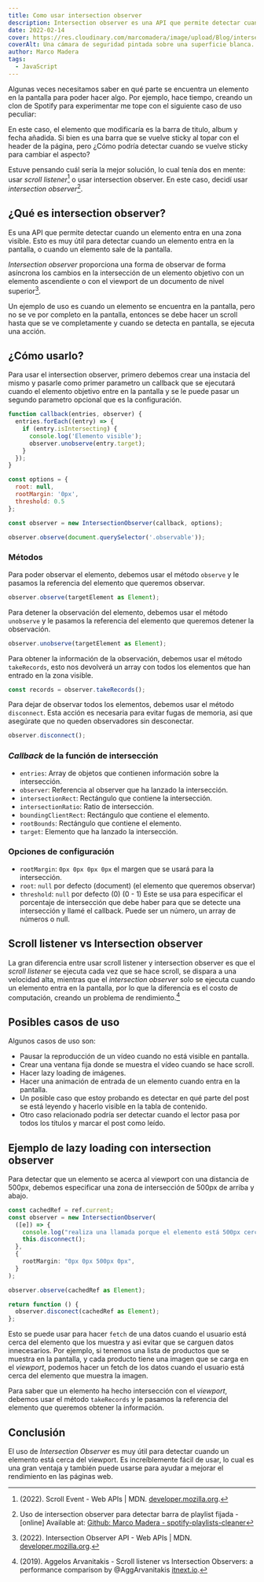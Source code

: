 ```yaml
---
title: Como usar intersection observer
description: Intersection observer es una API que permite detectar cuando un elemento entra en una zona visible.
date: 2022-02-14
cover: https://res.cloudinary.com/marcomadera/image/upload/Blog/intersection-observer/camera_k4t8ps.jpg
coverAlt: Una cámara de seguridad pintada sobre una superficie blanca.
author: Marco Madera
tags:
  - JavaScript
---
```


Algunas veces necesitamos saber en qué parte se encuentra un elemento en la pantalla para poder hacer algo. Por ejemplo, hace tiempo, creando un clon de Spotify para experimentar me tope con el siguiente caso de uso peculiar:

<videogif src="https://res.cloudinary.com/marcomadera/video/upload/Blog/intersection-observer/Pinned_header_k_rfvlbg.mp4" title="Spotify sticky table header"></videogif>

En este caso, el elemento que modificaría es la barra de titulo, album y fecha añadida. Si bien es una barra que se vuelve sticky al topar con el header de la página, pero ¿Cómo podría detectar cuando se vuelve sticky para cambiar el aspecto?

Estuve pensando cuál sería la mejor solución, lo cual tenía dos en mente: usar _scroll listener_[^1] o usar intersection observer. En este caso, decidí usar _intersection observer_[^2].

[^1]: (2022). Scroll Event - Web APIs | MDN. [developer.mozilla.org](https://developer.mozilla.org/en-US/docs/Web/API/Element/scroll_event).

[^2]: Uso de intersection observer para detectar barra de playlist fijada - [online] Available at: [Github: Marco Madera - spotify-playlists-cleaner](https://github.com/MarcoMadera/spotify-playlists-cleaner/blob/906c48d5fa097f3d6bc8ceeafa74fe208b0488a7/components/forPlaylistsPage/Titles.tsx#L24)

## ¿Qué es intersection observer?

Es una API que permite detectar cuando un elemento entra en una zona visible. Esto es muy útil para detectar cuando un elemento entra en la pantalla, o cuando un elemento sale de la pantalla.

_Intersection observer_ proporciona una forma de observar de forma asíncrona los cambios en la intersección de un elemento objetivo con un elemento ascendiente o con el viewport de un documento de nivel superior[^3].

[^3]: (2022). Intersection Observer API - Web APIs | MDN. [developer.mozilla.org](https://developer.mozilla.org/en-US/docs/Web/API/Intersection_Observer_API).

Un ejemplo de uso es cuando un elemento se encuentra en la pantalla, pero no se ve por completo en la pantalla, entonces se debe hacer un scroll hasta que se ve completamente y cuando se detecta en pantalla, se ejecuta una acción.

## ¿Cómo usarlo?

Para usar el intersection observer, primero debemos crear una instacia del mismo y pasarle como primer parametro un callback que se ejecutará cuando el elemento objetivo entre en la pantalla y se le puede pasar un segundo parametro opcional que es la configuración.

```js {"addedLines": [], "removedLines": [], "highlight": [16]}
function callback(entries, observer) {
  entries.forEach((entry) => {
    if (entry.isIntersecting) {
      console.log('Elemento visible');
      observer.unobserve(entry.target);
    }
  });
}

const options = {
  root: null,
  rootMargin: '0px',
  threshold: 0.5
};

const observer = new IntersectionObserver(callback, options);

observer.observe(document.querySelector('.observable'));
```

### Métodos

Para poder observar el elemento, debemos usar el método `observe` y le pasamos la referencia del elemento que queremos observar.

```typescript
observer.observe(targetElement as Element);
```

Para detener la observación del elemento, debemos usar el método `unobserve` y le pasamos la referencia del elemento que queremos detener la observación.

```typescript
observer.unobserve(targetElement as Element);
```

Para obtener la información de la observación, debemos usar el método `takeRecords`, esto nos devolverá un array con todos los elementos que han entrado en la zona visible.

```typescript
const records = observer.takeRecords();
```

Para dejar de observar todos los elementos, debemos usar el método `disconnect`. Esta acción es necesaria para evitar fugas de memoria, asi que asegúrate que no queden observadores sin desconectar.

```typescript
observer.disconnect();
```

### _Callback_ de la función de intersección

- `entries`: Array de objetos que contienen información sobre la intersección.
- `observer`: Referencia al observer que ha lanzado la intersección.
- `intersectionRect`: Rectángulo que contiene la intersección.
- `intersectionRatio`: Ratio de intersección.
- `boundingClientRect`: Rectángulo que contiene el elemento.
- `rootBounds`: Rectángulo que contiene el elemento.
- `target`: Elemento que ha lanzado la intersección.

### Opciones de configuración

- `rootMargin`: `0px 0px 0px 0px` el margen que se usará para la intersección.
- `root`: `null` por defecto (document) (el elemento que queremos observar)
- `threshold`: `null` por defecto (0) (0 - 1) Este se usa para especificar el porcentaje de intersección que debe haber para que se detecte una intersección y llamé el callback. Puede ser un número, un array de números o null.

## Scroll listener vs Intersection observer

La gran diferencia entre usar scroll listener y intersection observer es que el _scroll listener_ se ejecuta cada vez que se hace scroll, se dispara a una velocidad alta, mientras que el _intersection observer_ solo se ejecuta cuando un elemento entra en la pantalla, por lo que la diferencia es el costo de computación, creando un problema de rendimiento.[^4]

[^4]: (2019). Aggelos Arvanitakis - Scroll listener vs Intersection Observers: a performance comparison by @AggArvanitakis [itnext.io](https://itnext.io/1v1-scroll-listener-vs-intersection-observers-469a26ab9eb6).

<tweet id="1492930143475548161"></tweet>

## Posibles casos de uso

Algunos casos de uso son:

- Pausar la reproducción de un vídeo cuando no está visible en pantalla.
- Crear una ventana fija donde se muestra el vídeo cuando se hace scroll.
- Hacer lazy loading de imágenes.
- Hacer una animación de entrada de un elemento cuando entra en la pantalla.
- Un posible caso que estoy probando es detectar en qué parte del post se está leyendo y hacerlo visible en la tabla de contenido.\
  <videogif src="https://res.cloudinary.com/marcomadera/video/upload/Blog/intersection-observer/Intersection-observer-TOC_yhhqig.mp4" title="Cambiar el avance de la tabla de contenido"></videogif>
- Otro caso relacionado podría ser detectar cuando el lector pasa por todos los títulos y marcar el post como leído.

## Ejemplo de lazy loading con intersection observer

Para detectar que un elemento se acerca al viewport con una distancia de 500px, debemos especificar una zona de intersección de 500px de arriba y abajo.

```typescript {"addedLines": [], "removedLines": [], "highlight": [8]}
const cachedRef = ref.current;
const observer = new IntersectionObserver(
  ([e]) => {
    console.log("realiza una llamada porque el elemento está 500px cerca del viewport");
    this.disconnect();
  },
  {
    rootMargin: "0px 0px 500px 0px",
  }
);

observer.observe(cachedRef as Element);

return function () {
  observer.disconect(cachedRef as Element);
};
```

Esto se puede usar para hacer `fetch` de una datos cuando el usuario está cerca del elemento que los muestra y asi evitar que se carguen datos innecesarios. Por ejemplo, si tenemos una lista de productos que se muestra en la pantalla, y cada producto tiene una imagen que se carga en el _viewport_, podemos hacer un fetch de los datos cuando el usuario está cerca del elemento que muestra la imagen.

Para saber que un elemento ha hecho intersección con el _viewport_, debemos usar el método `takeRecords` y le pasamos la referencia del elemento que queremos obtener la información.

## Conclusión

El uso de _Intersection Observer_ es muy útil para detectar cuando un elemento está cerca del viewport. Es increíblemente fácil de usar, lo cual es una gran ventaja y también puede usarse para ayudar a mejorar el rendimiento en las páginas web.
